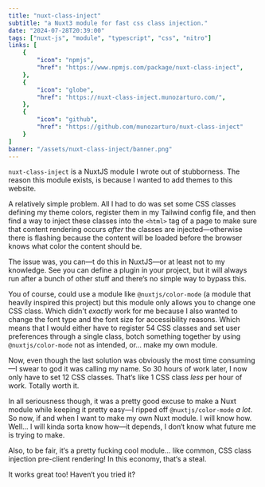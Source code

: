 ```yaml
---
title: "nuxt-class-inject"
subtitle: "a Nuxt3 module for fast css class injection."
date: "2024-07-28T20:39:00"
tags: ["nuxt-js", "module", "typescript", "css", "nitro"]
links: [
    {
        "icon": "npmjs",
        "href": "https://www.npmjs.com/package/nuxt-class-inject",
    },
    {
        "icon": "globe",
        "href": "https://nuxt-class-inject.munozarturo.com/",
    },
    {
        "icon": "github",
        "href": "https://github.com/munozarturo/nuxt-class-inject"
    }
]
banner: "/assets/nuxt-class-inject/banner.png"
---
```


`nuxt-class-inject` is a NuxtJS module I wrote out of stubborness. The reason this module exists, is because I wanted to add themes to this website.

A relatively simple problem. All I had to do was set some CSS classes defining my theme colors, register them in my Tailwind config file, and then find a way to inject these classes into the `<html>` tag of a page to make sure that content rendering occurs *after* the classes are injected&mdash;otherwise there is flashing because the content will be loaded before the browser knows what color the content should be.

The issue was, you can&mdash;t do this in NuxtJS&mdash;or at least not to my knowledge. See you can define a plugin in your project, but it will always run after a bunch of other stuff and there&lsquo;s no simple way to bypass this.

You of course, could use a module like `@nuxtjs/color-mode` (a module that heavily inspired this project) but this module only allows you to change one CSS class. Which didn't *exactly* work for me because I also wanted to change the font type and the font size for accessibility reasons. Which means that I would either have to register 54 CSS classes and set user preferences through a single class, botch something together by using `@nuxtjs/color-mode` not as intended, or... make my own module.

Now, even though the last solution was obviously the most time consuming&mdash;I swear to god it was calling my name. So 30 hours of work later, I now only have to set 12 CSS classes. That&lsquo;s like 1 CSS class *less* per hour of work. Totally worth it.

In all seriousness though, it was a pretty good excuse to make a Nuxt module while keeping it pretty easy&mdash;I ripped off `@nuxtjs/color-mode` *a lot*. So now, if and when I want to make my own Nuxt module. I will know how. Well... I will kinda sorta know how&mdash;it depends, I don&lsquo;t know what future me is trying to make.

Also, to be fair, it&lsquo;s a pretty fucking cool module... like common, CSS class injection pre-client rendering! In this economy, that&lsquo;s a steal.

It works great too! Haven&lsquo;t you tried it?
